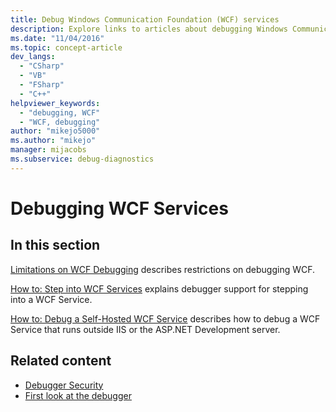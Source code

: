 ```yaml
---
title: Debug Windows Communication Foundation (WCF) services
description: Explore links to articles about debugging Windows Communication Foundation (WCF) services in Visual Studio, including limitations.
ms.date: "11/04/2016"
ms.topic: concept-article
dev_langs:
  - "CSharp"
  - "VB"
  - "FSharp"
  - "C++"
helpviewer_keywords:
  - "debugging, WCF"
  - "WCF, debugging"
author: "mikejo5000"
ms.author: "mikejo"
manager: mijacobs
ms.subservice: debug-diagnostics
---
```

# Debugging WCF Services

## In this section

[Limitations on WCF Debugging](../debugger/limitations-on-wcf-debugging.md) describes restrictions on debugging WCF.

[How to: Step into WCF Services](../debugger/how-to-step-into-wcf-services.md) explains debugger support for stepping into a WCF Service.

[How to: Debug a Self-Hosted WCF Service](../debugger/how-to-debug-a-self-hosted-wcf-service.md) describes how to debug a WCF Service that runs outside IIS or the ASP.NET Development server.

## Related content

- [Debugger Security](../debugger/debugger-security.md)
- [First look at the debugger](../debugger/debugger-feature-tour.md)
